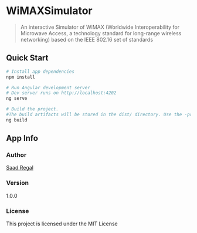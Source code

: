 # WiMAXSimulator

> An interactive Simulator of WiMAX (Worldwide Interoperability for Microwave Access, a technology standard for long-range wireless networking) based on the IEEE 802.16 set of standards

## Quick Start

```bash
# Install app dependencies 
npm install

# Run Angular development server
# Dev server runs on http://localhost:4202
ng serve

# Build the project. 
#The build artifacts will be stored in the dist/ directory. Use the -prod flag for a production build. 
ng build

```
## App Info

### Author
[Saad Regal](https://github.com/SaadRegal/)

### Version

1.0.0

### License

This project is licensed under the MIT License
